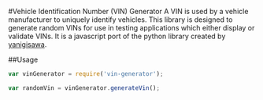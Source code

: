 #Vehicle Identification Number (VIN) Generator
A VIN is used by a vehicle manufacturer to uniquely identify vehicles.
This library is designed to generate random VINs for use in testing applications which either display or validate VINs.
It is a javascript port of the python library created by [yanigisawa](https://github.com/yanigisawa/VinGenerator).

##Usage

```js
var vinGenerator = require('vin-generator');

var randomVin = vinGenerator.generateVin();
```

